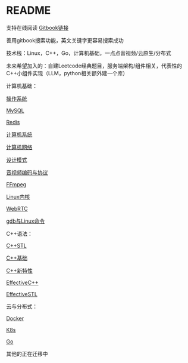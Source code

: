 # README

支持在线阅读 [Gitbook链接](https://244100401s-organization.gitbook.io/computer-science-note/)

善用gitbook搜索功能，英文关键字更容易搜索成功

技术栈：Linux，C++，Go，计算机基础，一点点音视频/云原生/分布式

未来希望加入的：自建Leetcode经典题目，服务端架构/组件相关，代表性的C++小组件实现（LLM，python相关额外建一个库）

计算机基础：

[操作系统](ji-suan-ji-ji-chu/cao-zuo-xi-tong.md)

[MySQL](ji-suan-ji-ji-chu/mysql.md)

[Redis](ji-suan-ji-ji-chu/redis.md)

[计算机系统](ji-suan-ji-ji-chu/ji-suan-ji-xi-tong.md)

[计算机网络](ji-suan-ji-ji-chu/ji-suan-ji-wang-luo.md)

[设计模式](ji-suan-ji-ji-chu/she-ji-mo-shi.md)

[音视频编码与协议](ji-suan-ji-ji-chu/yin-shi-pin-bian-ma-yu-xie-yi.md)

[FFmpeg](ji-suan-ji-ji-chu/ffmpeg.md)

[Linux内核](ji-suan-ji-ji-chu/linux-nei-he-she-ji.md)

[WebRTC](ji-suan-ji-ji-chu/webrtc.md)

[gdb与Linux命令](ji-suan-ji-ji-chu/gdb-yu-linux-ming-ling.md)

C++语法：

[C++STL](c++-yu-fa/c++stl-bi-ji.md)

[C++基础](c++-yu-fa/c++-ji-chu-bi-ji.md)

[C++新特性](c++-yu-fa/c++-xin-te-xing.md)

[EffectiveC++](c++-yu-fa/effectivec++.md)

[EffectiveSTL](c++-yu-fa/effectivestl.md)

云与分布式：

[Docker](yun-yu-fen-bu-shi/docker.md)

[K8s](yun-yu-fen-bu-shi/k8s.md)

[Go](yun-yu-fen-bu-shi/go.md)&#x20;

其他的正在迁移中
